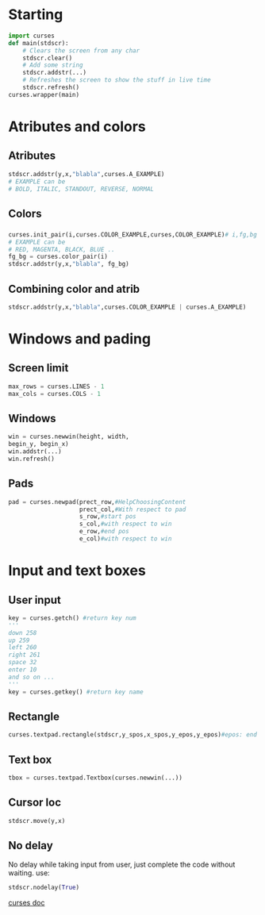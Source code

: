 # Starting

```py
import curses
def main(stdscr):
    # Clears the screen from any char
    stdscr.clear()
    # Add some string
    stdscr.addstr(...)
    # Refreshes the screen to show the stuff in live time
    stdscr.refresh()
curses.wrapper(main)
```

# Atributes and colors

## Atributes

```py
stdscr.addstr(y,x,"blabla",curses.A_EXAMPLE)
# EXAMPLE can be
# BOLD, ITALIC, STANDOUT, REVERSE, NORMAL
```

## Colors

###

```py
curses.init_pair(i,curses.COLOR_EXAMPLE,curses,COLOR_EXAMPLE)# i,fg,bg
# EXAMPLE can be
# RED, MAGENTA, BLACK, BLUE ..
fg_bg = curses.color_pair(i)
stdscr.addstr(y,x,"blabla", fg_bg)
```

## Combining color and atrib

```py
stdscr.addstr(y,x,"blabla",curses.COLOR_EXAMPLE | curses.A_EXAMPLE)
```

# Windows and pading

## Screen limit

```py
max_rows = curses.LINES - 1
max_cols = curses.COLS - 1

```

## Windows

```py
win = curses.newwin(height, width,
begin_y, begin_x)
win.addstr(...)
win.refresh()
```

## Pads

```py
pad = curses.newpad(prect_row,#HelpChoosingContent
                    prect_col,#With respect to pad
                    s_row,#start pos
                    s_col,#with respect to win
                    e_row,#end pos
                    e_col)#with respect to win

```

# Input and text boxes

## User input

```py
key = curses.getch() #return key num
'''
down 258
up 259
left 260
right 261
space 32
enter 10
and so on ...
'''
key = curses.getkey() #return key name
```

## Rectangle

```py
curses.textpad.rectangle(stdscr,y_spos,x_spos,y_epos,y_epos)#epos: end pos, spos: start pos
```

## Text box

```py
tbox = curses.textpad.Textbox(curses.newwin(...))
```

## Cursor loc

```py
stdscr.move(y,x)
```

## No delay

No delay while taking input from user, just complete the code without waiting.
use:

```py
stdscr.nodelay(True)
```

[curses doc](https://docs.python.org/3/library/curses.html#curses.window.refresh)
